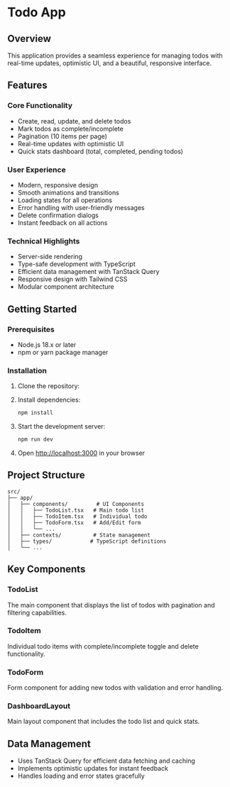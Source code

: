 # Todo App

## Overview
This application provides a seamless experience for managing todos with real-time updates, optimistic UI, and a beautiful, responsive interface.

## Features

### Core Functionality
- Create, read, update, and delete todos
- Mark todos as complete/incomplete
- Pagination (10 items per page)
- Real-time updates with optimistic UI
- Quick stats dashboard (total, completed, pending todos)

### User Experience
- Modern, responsive design
- Smooth animations and transitions
- Loading states for all operations
- Error handling with user-friendly messages
- Delete confirmation dialogs
- Instant feedback on all actions

### Technical Highlights
- Server-side rendering
- Type-safe development with TypeScript
- Efficient data management with TanStack Query
- Responsive design with Tailwind CSS
- Modular component architecture

## Getting Started

### Prerequisites
- Node.js 18.x or later
- npm or yarn package manager

### Installation
1. Clone the repository:

2. Install dependencies:
   ```bash
   npm install
   ```

3. Start the development server:
   ```bash
   npm run dev
   ```

4. Open [http://localhost:3000](http://localhost:3000) in your browser

## Project Structure

```
src/
├── app/
│   ├── components/         # UI Components
│   │   ├── TodoList.tsx   # Main todo list
│   │   ├── TodoItem.tsx   # Individual todo
│   │   ├── TodoForm.tsx   # Add/Edit form
│   │   └── ...
│   ├── contexts/          # State management
│   ├── types/            # TypeScript definitions
│   └── ...
```

## Key Components

### TodoList
The main component that displays the list of todos with pagination and filtering capabilities.

### TodoItem
Individual todo items with complete/incomplete toggle and delete functionality.

### TodoForm
Form component for adding new todos with validation and error handling.

### DashboardLayout
Main layout component that includes the todo list and quick stats.

## Data Management
- Uses TanStack Query for efficient data fetching and caching
- Implements optimistic updates for instant feedback
- Handles loading and error states gracefully
